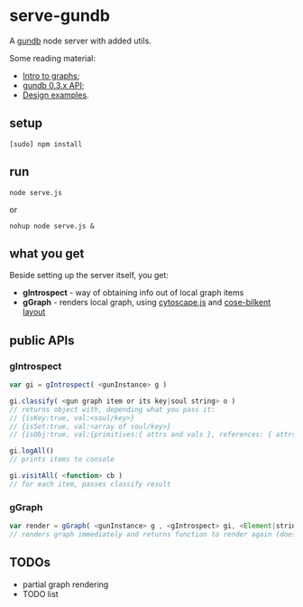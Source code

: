 # serve-gundb

A [gundb](http://gun.js.org/enterprise/) node server with added utils.

Some reading material:

* [Intro to graphs](https://github.com/amark/gun/wiki/Graphs);
* [gundb 0.3.x API](https://github.com/amark/gun/wiki/API-(v0.3.x));
* [Design examples](https://github.com/amark/gun/wiki/Design-Examples).


## setup

	[sudo] npm install


## run

	node serve.js

or

	nohup node serve.js &


## what you get

Beside setting up the server itself, you get:

* **gIntrospect** - way of obtaining info out of local graph items
* **gGraph** - renders local graph, using
[cytoscape.js](http://js.cytoscape.org/) and
[cose-bilkent layout](https://github.com/cytoscape/cytoscape.js-cose-bilkent#api)



## public APIs


### gIntrospect

```javascript
var gi = gIntrospect( <gunInstance> g )

gi.classify( <gun graph item or its key|soul string> o )
// returns object with, depending what you pass it:
// {isKey:true, val:<soul/key>}
// {isSet:true, val:<array of soul/key>}
// {isObj:true, val:{primitives:{ attrs and vals }, references: { attrs and souls/keys }}}

gi.logAll()
// prints items to console

gi.visitAll( <function> cb )
// for each item, passes classify result
```


### gGraph

```javascript
var render = gGraph( <gunInstance> g , <gIntrospect> gi, <Element|string> parentEl )
// renders graph immediately and returns function to render again (doesn't require arguments)
```



## TODOs

* partial graph rendering
* TODO list
